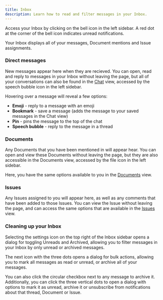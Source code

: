 ```yaml
---
title: Inbox
description: Learn how to read and filter messages in your Inbox.
---
```


Access your Inbox by clicking on the bell icon in the left sidebar. A red dot at the corner of the bell icon indicates unread notifications.

Your Inbox displays all of your messages, Document mentions and  Issue assignments.

### Direct messages

New messages appear here when they are recieved. You can open, read and reply to messages in your Inbox without leaving the page, but all of your conversations can also be found in the [Chat](../team-workflows/chat.md) view, accessed by the speech bubble icon in the left sidebar.

Hovering over a message will reveal a few options:
* **Emoji** - reply to a message with an emoji
* **Bookmark** - save a message (adds the message to your saved messages in the Chat view)
* **Pin** - pins the message to the top of the chat
* **Speech bubble** - reply to the message in a thread

### Documents

Any Documents that you have been mentioned in will appear hear. You can open and view these Documents without leaving the page, but they are also accessible in the Documents view, accessed by the file icon in the left sidebar.

Here, you have the same options available to you in the [Documents](../team-workflows/documents.md) view.

### Issues

Any Issues assigned to you will appear here, as well as any comments that have been added to those Issues. You can view the Issue without leaving the page, and can access the same options that are available in the [Issues](../team-workflows/issues.md) view.

### Cleaning up your Inbox

Selecting the settings icon on the top right of the Inbox sidebar opens a dialog for toggling Unreads and Archived, allowing you to filter messages in your Inbox by only unread or archived messages.

The next icon with the three dots opens a dialog for bulk actions, allowing you to mark all messages as read or unread, or archive all of your messages.

You can also click the circular checkbox next to any message to archive it. Additionally, you can click the three vertical dots to open a dialog with options to mark it as unread, archive it or unsubscribe from notifications about that thread, Document or Issue.